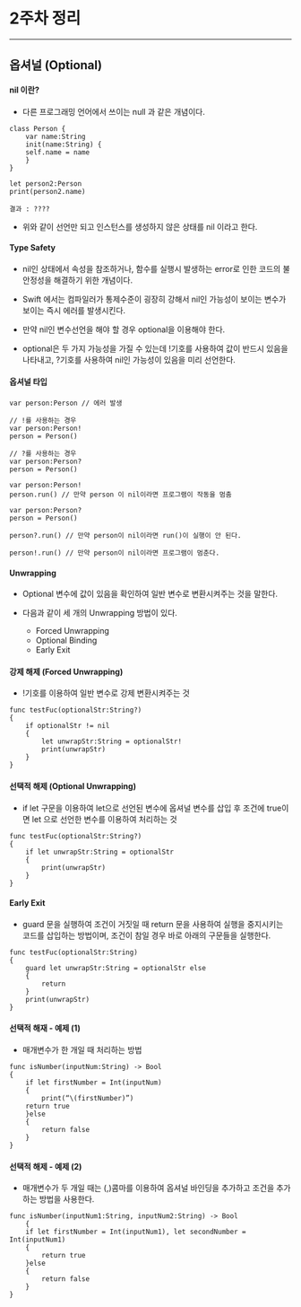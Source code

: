 # 2주차 정리  

----

## 옵셔널 (Optional)

#### nil 이란? 

- 다른 프로그래밍 언어에서 쓰이는 null 과 같은 개념이다. 


``` 
class Person {	var name:String	init(name:String) {	self.name = name	}}

let person2:Personprint(person2.name)

결과 : ????

```

- 위와 같이 선언만 되고 인스턴스를 생성하지 않은 상태를 nil 이라고 한다. 

#### Type Safety 

- nil인 상태에서 속성을 참조하거나, 함수를 실행시 발생하는 error로 인한 코드의 불안정성을 해결하기 위한 개념이다.

- Swift 에서는 컴파일러가 통제수준이 굉장히 강해서 nil인 가능성이 보이는 변수가 보이는 즉시 에러를 발생시킨다.
- 만약 nil인 변수선언을 해야 할 경우 optional을 이용해야 한다.
- optional은 두 가지 가능성을 가질 수 있는데 !기호를 사용하여 값이 반드시 있음을 나타내고, ?기호를 사용하여 nil인 가능성이 있음을 미리 선언한다. 

#### 옵셔널 타입 

```
var person:Person // 에러 발생

// !를 사용하는 경우
var person:Person!
person = Person()

// ?를 사용하는 경우 
var person:Person?
person = Person()

```


```
var person:Person!
person.run() // 만약 person 이 nil이라면 프로그램이 작동을 멈춤
var person:Person?person = Person() 

person?.run() // 만약 person이 nil이라면 run()이 실행이 안 된다.

person!.run() // 만약 person이 nil이라면 프로그램이 멈춘다.

```

#### Unwrapping 

- Optional 변수에 값이 있음을 확인하여 일반 변수로 변환시켜주는 것을 말한다.

- 다음과 같이 세 개의 Unwrapping 방법이 있다.
  - Forced Unwrapping 
  - Optional Binding
  - Early Exit

#### 강제 해제 (Forced Unwrapping)

- !기호를 이용하여 일반 변수로 강제 변환시켜주는 것 

``` 
func testFuc(optionalStr:String?){	if optionalStr != nil	{		let unwrapStr:String = optionalStr!		print(unwrapStr)	}}
``` 

#### 선택적 해제 (Optional Unwrapping)

- if let 구문을 이용하여 let으로 선언된 변수에 옵셔널 변수를 삽입 후 조건에 true이면 let 으로 선언한 변수를 이용하여 처리하는 것

```
func testFuc(optionalStr:String?){	if let unwrapStr:String = optionalStr	{		print(unwrapStr)	}}

```

#### Early Exit 

- guard 문을 실행하여 조건이 거짓일 때 return 문을 사용하여 실행을 중지시키는 코드를 삽입하는 방법이며, 조건이 참일 경우 바로 아래의 구문들을 실행한다.

```
func testFuc(optionalStr:String){	guard let unwrapStr:String = optionalStr else	{		return	}	print(unwrapStr)}
```

#### 선택적 해재 - 예제 (1)

- 매개변수가 한 개일 때 처리하는 방법 

```
func isNumber(inputNum:String) -> Bool{	if let firstNumber = Int(inputNum)	{		print(“\(firstNumber)”)	return true	}else	{		return false	}}
```

#### 선택적 해제 - 예제 (2)

- 매개변수가 두 개일 때는 (,)콤마를 이용하여 옵셔널 바인딩을 추가하고 조건을 추가하는 방법을 사용한다.

```
func isNumber(inputNum1:String, inputNum2:String) -> Bool	{	if let firstNumber = Int(inputNum1), let secondNumber = Int(inputNum1)	{		return true	}else	{		return false	}}
```

